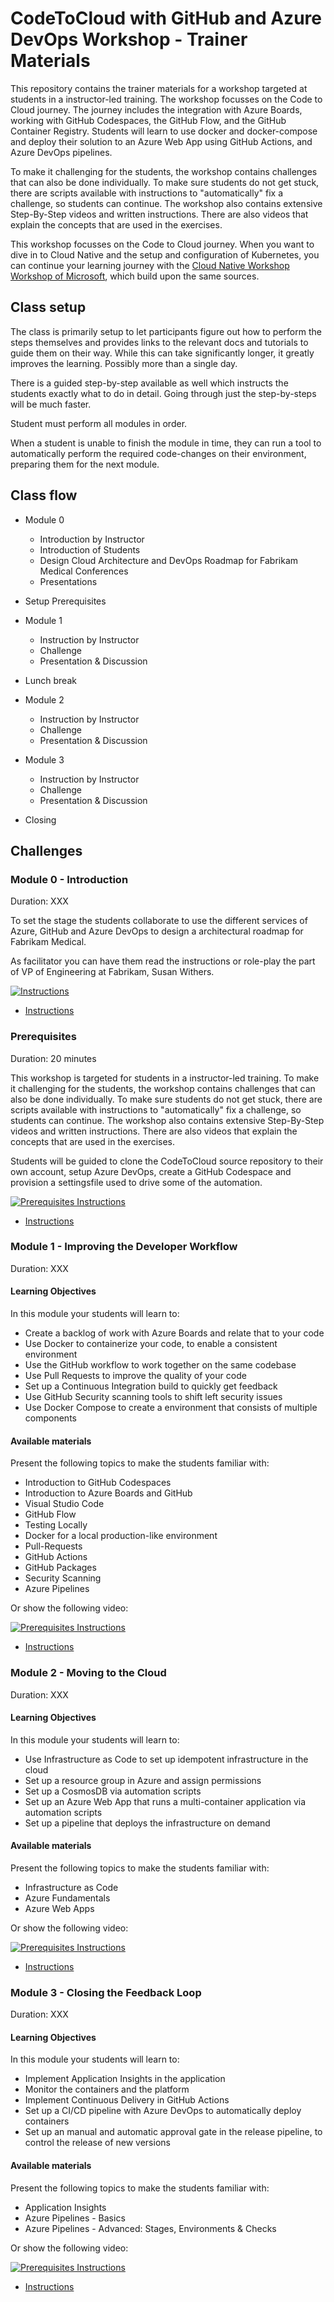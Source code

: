 # CodeToCloud with GitHub and Azure DevOps Workshop - Trainer Materials

This repository contains the trainer materials for a workshop targeted at students in a instructor-led training. The workshop focusses on the Code to Cloud journey. The journey includes the integration with Azure Boards, working with GitHub Codespaces, the GitHub Flow, and the GitHub Container Registry. Students will learn to use docker and docker-compose and deploy their solution to an Azure Web App using GitHub Actions, and Azure DevOps pipelines.

To make it challenging for the students, the workshop contains challenges that can also be done individually. To make sure students do not get stuck, there are scripts available with instructions to "automatically" fix a challenge, so students can continue. The workshop also contains extensive Step-By-Step videos and written instructions. There are also videos that explain the concepts that are used in the exercises.

This workshop focusses on the Code to Cloud journey. When you want to dive in to Cloud Native and the setup and configuration of Kubernetes, you can continue your learning journey with the [Cloud Native Workshop Workshop of Microsoft](https://github.com/microsoft/Cloud-Native-In-a-Day), which build upon the same sources. 

## Class setup

The class is primarily setup to let participants figure out how to perform the steps themselves and provides links to the relevant docs and tutorials to guide them on their way. While this can take significantly longer, it greatly improves the learning. Possibly more than a single day.

There is a guided step-by-step available as well which instructs the students exactly what to do in detail. Going through just the step-by-steps will be much faster.

Student must perform all modules in order.

When a student is unable to finish the module in time, they can run a tool to automatically perform the required code-changes on their environment, preparing them for the next module.

## Class flow

 - Module 0
   - Introduction by Instructor
   - Introduction of Students
   - Design Cloud Architecture and DevOps Roadmap for Fabrikam Medical Conferences
   - Presentations

 - Setup Prerequisites

 - Module 1
   - Instruction by Instructor
   - Challenge
   - Presentation & Discussion

 - Lunch break

 - Module 2
   - Instruction by Instructor
   - Challenge
   - Presentation & Discussion

 - Module 3
   - Instruction by Instructor
   - Challenge
   - Presentation & Discussion
 - Closing

## Challenges

### Module 0 - Introduction

Duration: XXX

To set the stage the students collaborate to use the different services of Azure, GitHub and Azure DevOps to design a architectural roadmap for Fabrikam Medical.

As facilitator you can have them read the instructions or role-play the part of VP of Engineering at Fabrikam, Susan Withers.

[![Instructions](https://img.youtube.com/vi/dQw4w9WgXcQ/0.jpg)](https://www.youtube.com/watch?v=dQw4w9WgXcQ)

- [Instructions](Challenges/Module0-Introduction/Introduction.md)

### Prerequisites

Duration: 20 minutes

This workshop is targeted for students in a instructor-led training. To make it challenging for the students, the workshop contains challenges that can also be done individually. To make sure students do not get stuck, there are scripts available with instructions to "automatically" fix a challenge, so students can continue. The workshop also contains extensive Step-By-Step videos and written instructions. There are also videos that explain the concepts that are used in the exercises.

Students will be guided to clone the CodeToCloud source repository to their own account, setup Azure DevOps, create a GitHub Codespace and provision a settingsfile used to drive some of the automation.

[![Prerequisites Instructions](https://img.youtube.com/vi/dQw4w9WgXcQ/0.jpg)](https://www.youtube.com/watch?v=dQw4w9WgXcQ)

- [Instructions](Challenges/Prequisites/Readme.md)

### Module 1 - Improving the Developer Workflow

Duration: XXX

#### Learning Objectives

In this module your students will learn to:

* Create a backlog of work with Azure Boards and relate that to your code
* Use Docker to containerize your code, to enable a consistent environment
* Use the GitHub workflow to work together on the same codebase
* Use Pull Requests to improve the quality of your code
* Set up a Continuous Integration build to quickly get feedback
* Use GitHub Security scanning tools to shift left security issues
* Use Docker Compose to create a environment that consists of multiple components

#### Available materials

Present the following topics to make the students familiar with:

- Introduction to GitHub Codespaces
- Introduction to Azure Boards and GitHub
- Visual Studio Code
- GitHub Flow
- Testing Locally
- Docker for a local production-like environment
- Pull-Requests
- GitHub Actions
- GitHub Packages
- Security Scanning
- Azure Pipelines

Or show the following video:

[![Prerequisites Instructions](https://img.youtube.com/vi/dQw4w9WgXcQ/0.jpg)](https://www.youtube.com/watch?v=dQw4w9WgXcQ)

- [Instructions](Challenges/Module1-ImprovingDeveloperFlow/ImprovingDeveloperWorkflow.md)

### Module 2 - Moving to the Cloud

Duration: XXX

#### Learning Objectives

In this module your students will learn to:

* Use Infrastructure as Code to set up idempotent infrastructure in the cloud
* Set up a resource group in Azure and assign permissions
* Set up a CosmosDB via automation scripts
* Set up an Azure Web App that runs a multi-container application via automation scripts
* Set up a pipeline that deploys the infrastructure on demand

#### Available materials

Present the following topics to make the students familiar with:

- Infrastructure as Code
- Azure Fundamentals
- Azure Web Apps

Or show the following video:

[![Prerequisites Instructions](https://img.youtube.com/vi/dQw4w9WgXcQ/0.jpg)](https://www.youtube.com/watch?v=dQw4w9WgXcQ)

- [Instructions](Challenges/Module2-MovingToTheCloud/MovingToTheCloud.md)

### Module 3 - Closing the Feedback Loop

Duration: XXX

#### Learning Objectives

In this module your students will learn to:

* Implement Application Insights in the application
* Monitor the containers and the platform
* Implement Continuous Delivery in GitHub Actions
* Set up a CI/CD pipeline with Azure DevOps to automatically deploy containers
* Set up an manual and automatic approval gate in the release pipeline, to control the release of new versions

#### Available materials

Present the following topics to make the students familiar with:

- Application Insights
- Azure Pipelines - Basics
- Azure Pipelines - Advanced: Stages, Environments & Checks

Or show the following video:

[![Prerequisites Instructions](https://img.youtube.com/vi/dQw4w9WgXcQ/0.jpg)](https://www.youtube.com/watch?v=dQw4w9WgXcQ)

- [Instructions](Challenges/Module3-ClosingTheFeedbackLoop/ClosingTheFeedbackloop.md)